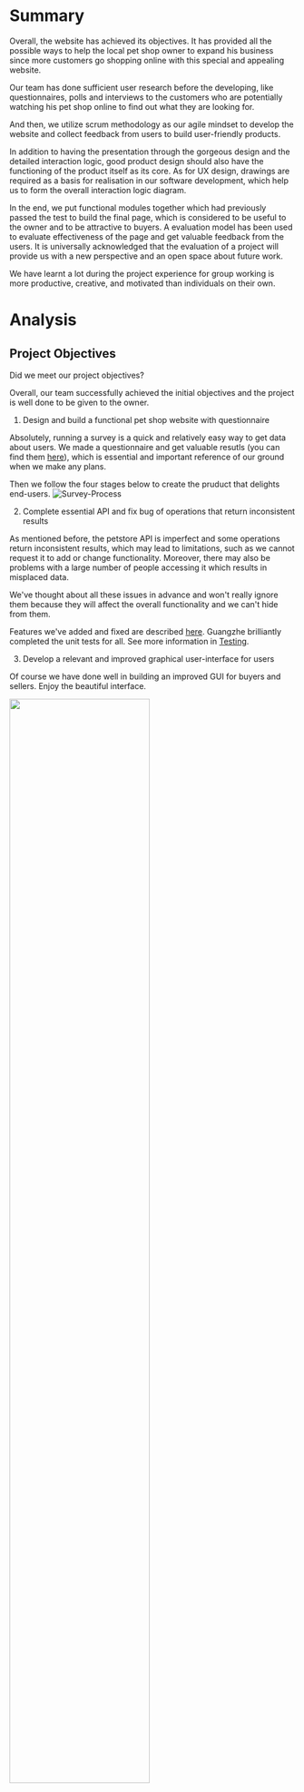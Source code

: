 # Summary

Overall, the website has achieved its objectives. It has provided all the possible ways to help the local pet shop owner to expand his business since more customers go shopping online with this special and appealing website.

Our team has done sufficient user research before the developing, like questionnaires, polls and interviews to the customers who are potentially watching his pet shop online to find out what they are looking for.

And then, we utilize scrum methodology as our agile mindset to develop the website and collect feedback from users to build user-friendly products.

In addition to having the presentation through the gorgeous design and the detailed interaction logic, good product design should also have the functioning of the product itself as its core. As for UX design, drawings are required as a basis for realisation in our software development, which help us to form the overall interaction logic diagram.

In the end, we put functional modules together which had previously passed the test to build the final page, which is considered to be useful to the owner and to be attractive to buyers. A evaluation model has been used to evaluate effectiveness of the page and get valuable feedback from the users. It is universally acknowledged that the evaluation of a project will provide us with a new perspective and an open space about future work.

We have learnt a lot during the project experience for group working is more productive, creative, and motivated than individuals on their own.

# Analysis

## Project Objectives

Did we meet our project objectives?

Overall, our team successfully achieved the initial objectives and the project is well done to be given to the owner.

1. Design and build a functional pet shop website with questionnaire

Absolutely, running a survey is a quick and relatively easy way to get data about users. We made a questionnaire and get valuable resutls (you can find them [here](https://github.com/GuangzheWen/web-softwaretools-plain/blob/main/report/Process.md#the-answers)), which is essential and important reference of our ground when we make any plans.

Then we follow the four stages below to create the pruduct that delights end-users.
![Survey-Process](https://github.com/GuangzheWen/web-softwaretools-plain/blob/main/images/Survey-Process.png)


2. Complete essential API and fix bug of operations that return inconsistent results

As mentioned before, the petstore API is imperfect and some operations return inconsistent results, which may lead to limitations, such as we cannot request it to add or change functionality. Moreover, there may also be problems with a large number of people accessing it which results in misplaced data.

We've thought about all these issues in advance and won't really ignore them because they will affect the overall functionality and we can't hide from them.

Features we've added and fixed are described [here](https://github.com/GuangzheWen/web-softwaretools-plain/blob/main/report/Background.md#description-of-all-features). Guangzhe brilliantly completed the unit tests for all. See more information in [Testing](https://github.com/GuangzheWen/web-softwaretools-plain/blob/main/report/Features.md#testing).

3. Develop a relevant and improved graphical user-interface for users

Of course we have done well in building an improved GUI for buyers and sellers. Enjoy the beautiful interface.

<img src="https://github.com/GuangzheWen/web-softwaretools-plain/blob/main/images/index.png" width = "70%" />

For more information refer to [Final UX](https://github.com/GuangzheWen/web-softwaretools-plain/blob/main/report/Front%20End%20UX.md#final-ux).

4. Demonstrate the website is satisfactory and attractive

Success of any software product depends upon the kind of user-experience it offers. We always keep the end-user in mind during the development process. We may develop a totally different system in the future, one criterion that every software is judged upon is whether it is user-friendly, despite having unique functionalities and features.

So we offered our initial website to potential users to collect their opinions and suggestions. Then we discuss their ideas internally. If they are reasonable, we decide to add or modify the sections accordingly. Here are features we added to make the website satisfactory and attractive after the feedback.

- User request to add a search function
- User request to change the search function from an exact search to a fuzzy search
- Post an example of input next to the find box
- FIxed searching input as case insensitive

5. Engage in group work to get skills how to build a user-friendly website with group practice

It is essential for us to understand our development is based on a team if teams to be high-performing. Essential engineering practices are always behind the best software that humanity has produced. In this way, we spend a new section to introduce our group practice. Please click [Group practice](#jump1) for more details.

## Checklist

Broadly, we finished the targets we set before. Every task is achieved with sufficient evidence.

- [x] An interviewer with the owner to learn about his attitudes, ideas, and desires.
- [x] Perform Focus Groups[2] methodology to do user research and form the user stories.
- [x] Take the codebase of the pet store and improve pet store api in need.
- [x] Analyze our site according to the results of user research and the interview with customers and the owner.
- [x] Add essential new features to meet the demands from users.
- [x] Unit testing and integration testing with user input to make sure the website could run correctly.
- [x] Do a survey to find out items need to be improved in the next step.
- [x] Scheduled product delivery and get feedback from users.

# Reflection

The development process has been a valuable learning opportunity for us, and we have learn a lot from this new experience - enjoying developing user-friendly software with others - in this group project, especially affected by the coronavirus pandemic. We totally agree that the creating a positive user experience is the key to developing user-friendly software.

## Group practice

We focused a lot of our energy into engaging in group work with notable challenges, not only coding but also talking to people - the owner, customers and team members. As mentioned, this is a new and changing process for us. Individuals could finish their own coursework on his or her own pace while it is impossible occurred in group working. For teams to be effective, the people in the team must be able to work together to contribute collectively to team outcomes. In other words, in teams, the internal characteristics are the people in the team and how they interact with each other.

Here we would like to display our <span id="jump1">group practice</span>.

### Regular meeting

When our team first got together, we all were confused since we were assigned randomly after receiving the resit email. Gang advised we could have an online meeting to get familiar with each other. But just as Jiangqi once said:" We likely sit around in front of the computers and look at each other, not knowing how to begin in our first meeting." Initially we are not likely a team.

However, team effectiveness is enhanced by daily meeting at the beginning. Over time we were getting to know each other, to know what to expect from each other, and to know how to divide the labor and assign tasks. Through this process, we begin to operate as a team instead of a collection of individuals.

Although we cannot organize daily meeting as planned because of the fact it will affect our normal work progress, we still try our best to have regular meeting which is recorded by Gang in [Process](https://github.com/GuangzheWen/web-softwaretools-plain/blob/main/report/Process.md).

### Continuous Integration

Continuous Integration (CI) is a software development practice where members of a team integrate their work frequently, usually each person integrates at least daily. Luckily, we were committing the work to a version control system during the coding process.

We use GitHub's remote repository to keep our code and we think that GitHub is perfect for team development, where members can share contributions on it. In our opinion, GitHub is more than just a web cloud drive, it is a platform for multiple people to work simultaneously, providing sharing features, version control features, and member contribution statistics.

### User research

To ensure that a new software is successful, the area that developers need to focus on most is user experience. User research is the methodic study of target users so we are able have the sharpest possible insights to coordinate our work to make a user-friendly product.

To maximize the profits of pet stores, we must really understand the needs of users, not only the customers, but also the owner.

Here is a part of our [survey](https://github.com/GuangzheWen/web-softwaretools-plain/blob/main/report/Process.md#the-results-of-user-research), for example:

> Questions
> 1. What the most helpful feature do you think when you look for a pet online? (Image, videos, filters, pop up ads, search)
>    If the interview said filters, ask: Can you list some of the filter conditions that you usually use? (tags, categories, status, inventories etc.)
> 2. Do reviews section important for you? Why?
> 3. Which one do you prefer to sign up to use the website? Compulsory or optional? Why?
> 4. What will make you trust the website to add your personal details for signing up? Positive reviews, Best Selling, or More ads and marketing?
> 5. Do you want to see some pets’ food suggestion or other advice for pets? Why?
> 6. Do you recommend any different feature that you think will value the pets shop website?

We chose individuals to have interviews with them and had records of the conversation after permission, which is concluded in [The Answers](https://github.com/GuangzheWen/web-softwaretools-plain/blob/main/report/Process.md#the-answers).

During this process, we learned to listen to users’ words in their perspectives, and covered any new problems and spot trends to figure out user stories. The user stories are clear on our [third meeting](https://github.com/GuangzheWen/web-softwaretools-plain/blob/main/report/Process.md#meeting-log-1), which is really helpful for us to create software that users find desirable and easy to use.

## Teamwork

### COVID-19 effect

As the coronavirus outbreak has intensified last year, the negative consequential effects begins to appear. Obviously, our team work was affected by the COVID-19, which could be concluded in two aspects.

On the one hand, people can not have a face-to-face talk owning to relevant rules, and some members have returned to their country rather than staying in the Bristol. This increased the cost of exchanging ideas and discussion with team members. Besides, it has presented challenges when we did user research over time through questionnaires.

On the other hand, the pandemic impacted our physical and psychological health indeed. Some left the Bristol and returned to their home may face the self-isolation, which made it more difficult to stay enthusiastic and motivated throughout the project, specially in front of the computer screen for a whole day. Alfymore even felt uncomfortable after vaccine.

Under this difficult period, we have tried our best to tackle the problems. Regular meeting prevented us from feelings of isolation lonely as all group members were able to think aloud study and talk with each other online if he like. If somebody feel uncomfortable today, we'd like to comfort him, persuade him to have a rest with the absence for today's meeting. He will get the information and his assigned task from the meeting log or the chat on Teams.

In a conclusion, COVID-19 cause troubles for us, but we share our feelings and encourage each other to face the problems through this tough period.


### Communication Tools

In spite of covid restrictions and working remotely, we found that our communication channels worked fluently and finished our teamwork after all.

- Microsoft Teams is main communication channels for us to discuss and organize daily meeting. We arrange the regular meeting at proper time in order that everyone could be full of energy to participate it geiven the different time zones.

	<img src="https://github.com/GuangzheWen/web-softwaretools-plain/blob/main/images/Teams.png" width = "30%" />

- Before the meeting starts, each member needs to send his recent progress and discovery to the chat box, so that everyone is familiar with the content in advance. When we are not in meetings, we will also discuss the trivial issues arising from the project in the chat box at any time.

- The questionnaire was designed and shared by Microsoft 365, so we could edit it together and comment whatever we prefer to express own thoughts.

- We use Gantt chart to plan the whole project. Team members could update the actual task start and end times.

- "Technical Log" is necessary to record development process, since other members will have better understanding of the progress.

- Owing to the fact that most of our team members are Chinese, the Chinese use WeChat to share opinions, one kind of immediate communication tool which is popular in China. Although immediate communication sometimes seems to be annoying, but it's quite suitable during short-time development.

	<img src="https://github.com/GuangzheWen/web-softwaretools-plain/blob/main/images/wechat.png" width = "30%" />

## Personal feelings

> This project gave me a new experience. Fixed topics and random teammates add a lot of challenges to this project, but this is the charm of group cooperation. In future work or life scenes, we can never choose the environment we are familiar with 100%, there is always a process of adaptation. Fortunately, all five members of the team were very active in this project. I was mainly responsible for the management and progress control of the whole project, so I often communicated with each team member about their work and difficulties, and tried to solve problems together, which made me feel the importance of team communication for the completion of the project. I was also very happy to participate in the user survey and chat with users, which made me feel that our project is very meaningful. What surprised me more was that, through group cooperation, the seemingly grand work could be finished with high quality in such a short period of time. It also helps me understand what Allison said to me earlier, that we have the ability to do more than just code!
> 
> -- Gang Li

> That was a privilege to work with different friendly course mates in a project.
> I have been learning different skills through this experience. I can tell that group working can make study more efficient and fun. Working with my team project enables me to pool my ideas and see problems from different perspectives. In my group, we have achieved more tasks that couldn’t have been accomplished by myself. During that experience, I have managed to develop some essential skills such as:
> Effective communication: As we agreed to meet on daily basis at 11am via teams to discuss the project’s aspects and each one’s progress. Also, we were always available online during the day to share questions relevant to the project.
> Group roles: All five members have got a specific role to be able to monitor our progress.
> Group working is likely to become an important aspect of our working life.
> 
> -- Alfymora Joseph

> To be honest, it is really a hard period for me and I often felt depressed at the end of July. But the regular conversation in this group encourage me and keep me busy so that I have chance to forget something unhappy. I hope everyone in our group could eat healthily, have a good sleep routine, and get outside for fresh air and exercise each day. These things can all have a positive effect on your mood. Working in a new team is so amazing!
> 
> -- Jiangqi Lou

> What was different this time compared to the last group project was that I had an extremely strong sense of involvement. With the help of Gang's plan, each of us successfully completed our part of the project. It gave me a taste of the sweetness of teamwork, which is the happiness of having your head buried in a job you love and are good at. In the past, I had I had a fluke mentality, expecting my teammates to do more, this time I adjusted my mindset and tried to do what I could to contribute to the team, and it was in this team spirit that each of us got the job done. I also saw how we helped each other out, for example, discussing bugs when we didn't know how to fix them, helping someone upload a GitHub CLI when it wasn't working well, and so on. This Resit has allowed me to discover new possibilities for my future work, and thankfully, it has been worthwhile and has made me feel that I am more deserving of this degree.
> 
> -- Guangzhe Wen

This project made me more deeply understand the significance of the team project. Different from the previous project, the project team has a clearer purpose and detailed records. Under Gang's organization, we hold regular meetings to discuss and improve the project. Make a schedule to make your work more efficient. What I got was front-end design, which was my last role in the team. Therefore, my work is also more efficient, and I discuss with the team members in the meeting to get a better plan. The charm of the team is to let different people learn from each other and make progress in cooperation. This summer vacation has been enriched. I think such cooperation is worth it.

  -- Chongyan Qi

